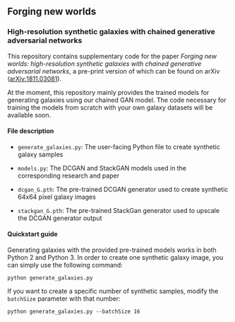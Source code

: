 ## Forging new worlds
### High-resolution synthetic galaxies with chained generative adversarial networks

This repository contains supplementary code for the paper _Forging new worlds: high-resolution synthetic galaxies with chained generative adversarial networks_, a pre-print version of which can be found on arXiv ([arXiv:1811.03081](https://arxiv.org/abs/1811.03081)).

At the moment, this repository mainly provides the trained models for generating galaxies using our chained GAN model. The code necessary for training the models from scratch with your own galaxy datasets will be available soon.

#### File description

* `generate_galaxies.py`: The user-facing Python file to create synthetic galaxy samples

* `models.py`: The DCGAN and StackGAN models used in the corresponding research and paper

* `dcgan_G.pth`: The pre-trained DCGAN generator used to create synthetic 64x64 pixel galaxy images

* `stackgan_G.pth`: The pre-trained StackGan generator used to upscale the DCGAN generator output

#### Quickstart guide

Generating galaxies with the provided pre-trained models works in both Python 2 and Python 3. In order to create one synthetic galaxy image, you can simply use the following command:

```shell
python generate_galaxies.py
```

If you want to create a specific number of synthetic samples, modify the `batchSize` parameter with that number:

```shell
python generate_galaxies.py --batchSize 16
```
